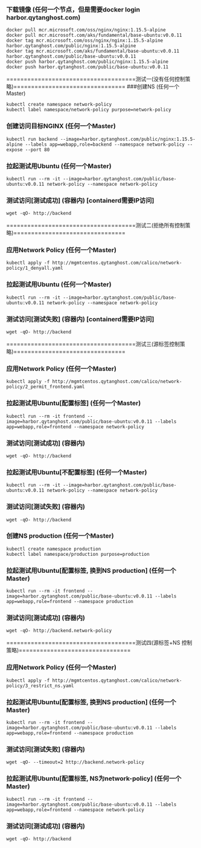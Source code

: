 ### 下载镜像 (任何一个节点，但是需要docker login harbor.qytanghost.com)
```shell
docker pull mcr.microsoft.com/oss/nginx/nginx:1.15.5-alpine
docker pull mcr.microsoft.com/aks/fundamental/base-ubuntu:v0.0.11
docker tag mcr.microsoft.com/oss/nginx/nginx:1.15.5-alpine harbor.qytanghost.com/public/nginx:1.15.5-alpine
docker tag mcr.microsoft.com/aks/fundamental/base-ubuntu:v0.0.11 harbor.qytanghost.com/public/base-ubuntu:v0.0.11
docker push harbor.qytanghost.com/public/nginx:1.15.5-alpine
docker push harbor.qytanghost.com/public/base-ubuntu:v0.0.11

```

=====================================测试一(没有任何控制策略)================================
###创建NS (任何一个Master)
```shell
kubectl create namespace network-policy
kubectl label namespace/network-policy purpose=network-policy

```

### 创建访问目标NGINX (任何一个Master)
```shell
kubectl run backend --image=harbor.qytanghost.com/public/nginx:1.15.5-alpine --labels app=webapp,role=backend --namespace network-policy --expose --port 80

```

### 拉起测试用Ubuntu (任何一个Master)
```shell
kubectl run --rm -it --image=harbor.qytanghost.com/public/base-ubuntu:v0.0.11 network-policy --namespace network-policy

```

### 测试访问[测试成功]  (容器内) [containerd需要IP访问]
```shell
wget -qO- http://backend

```

=====================================测试二(拒绝所有控制策略)================================
### 应用Network Policy (任何一个Master)
```shell
kubectl apply -f http://mgmtcentos.qytanghost.com/calico/network-policy/1_denyall.yaml

```

### 拉起测试用Ubuntu (任何一个Master)
```shell
kubectl run --rm -it --image=harbor.qytanghost.com/public/base-ubuntu:v0.0.11 network-policy --namespace network-policy

```

### 测试访问[测试失败]  (容器内) [containerd需要IP访问]
```shell
wget -qO- http://backend

```

=====================================测试三(源标签控制策略)================================
### 应用Network Policy (任何一个Master)
```shell
kubectl apply -f http://mgmtcentos.qytanghost.com/calico/network-policy/2_permit_frontend.yaml

```

### 拉起测试用Ubuntu[配置标签] (任何一个Master)
```shell
kubectl run --rm -it frontend --image=harbor.qytanghost.com/public/base-ubuntu:v0.0.11 --labels app=webapp,role=frontend --namespace network-policy

```

### 测试访问[测试成功]  (容器内)
```shell
wget -qO- http://backend

```

### 拉起测试用Ubuntu[不配置标签] (任何一个Master)
```shell
kubectl run --rm -it --image=harbor.qytanghost.com/public/base-ubuntu:v0.0.11 network-policy --namespace network-policy

```

### 测试访问[测试失败]  (容器内)
```shell
wget -qO- http://backend

```

### 创建NS production (任何一个Master)
```shell
kubectl create namespace production
kubectl label namespace/production purpose=production

```

### 拉起测试用Ubuntu[配置标签, 换到NS production] (任何一个Master)
```shell
kubectl run --rm -it frontend --image=harbor.qytanghost.com/public/base-ubuntu:v0.0.11 --labels app=webapp,role=frontend --namespace production

```

### 测试访问[测试成功]  (容器内)
```shell
wget -qO- http://backend.network-policy

```

=====================================测试四(源标签+NS 控制策略)================================
### 应用Network Policy (任何一个Master)
```shell
kubectl apply -f http://mgmtcentos.qytanghost.com/calico/network-policy/3_restrict_ns.yaml

```

### 拉起测试用Ubuntu[配置标签, 换到NS production] (任何一个Master)
```shell
kubectl run --rm -it frontend --image=harbor.qytanghost.com/public/base-ubuntu:v0.0.11 --labels app=webapp,role=frontend --namespace production

```

### 测试访问[测试失败]  (容器内)
```shell
wget -qO- --timeout=2 http://backend.network-policy

```

### 拉起测试用Ubuntu[配置标签, NS为network-policy] (任何一个Master)
```shell
kubectl run --rm -it frontend --image=harbor.qytanghost.com/public/base-ubuntu:v0.0.11 --labels app=webapp,role=frontend --namespace network-policy

```

### 测试访问[测试成功]  (容器内)
```shell
wget -qO- http://backend

```